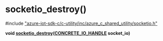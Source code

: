 # socketio_destroy()

\#include ["azure-iot-sdk-c/c-utility/inc/azure_c_shared_utility/socketio.h"](../iot-c-ref-socketio-h.md)  

**void [socketio_destroy](#socketio_8h_1a44abdff0e6b7e8041f6ff2fbace0fd08)([CONCRETE_IO_HANDLE](#xio_8h_1aa71532538adc618acbebd20396c0f83f) socket_io)**

